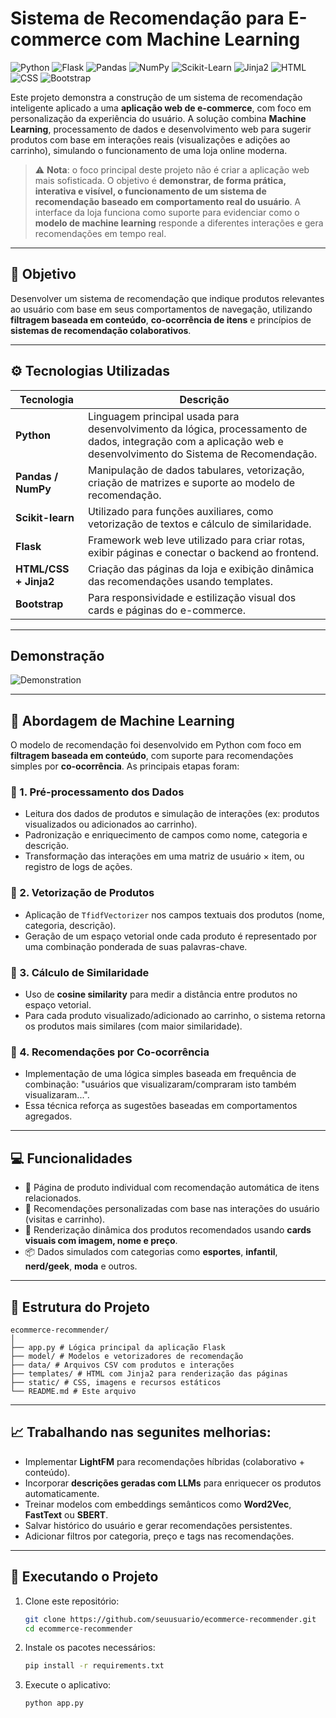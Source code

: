 # Sistema de Recomendação para E-commerce com Machine Learning

![Python](https://img.shields.io/badge/Python-3.10+-blue?logo=python&logoColor=white)
![Flask](https://img.shields.io/badge/Flask-Web_Framework-black?logo=flask)
![Pandas](https://img.shields.io/badge/Pandas-Data_Analysis-150458?logo=pandas&logoColor=white)
![NumPy](https://img.shields.io/badge/NumPy-Numerical_Computing-013243?logo=numpy)
![Scikit-Learn](https://img.shields.io/badge/Scikit--Learn-Machine_Learning-F7931E?logo=scikit-learn&logoColor=white)
![Jinja2](https://img.shields.io/badge/Jinja2-Templating-orange?logo=jinja)
![HTML](https://img.shields.io/badge/HTML5-Markup-E34F26?logo=html5&logoColor=white)
![CSS](https://img.shields.io/badge/CSS3-Styling-1572B6?logo=css3&logoColor=white)
![Bootstrap](https://img.shields.io/badge/Bootstrap-Responsive_UI-7952B3?logo=bootstrap&logoColor=white)

Este projeto demonstra a construção de um sistema de recomendação inteligente aplicado a uma **aplicação web de e-commerce**, com foco em personalização da experiência do usuário. A solução combina **Machine Learning**, processamento de dados e desenvolvimento web para sugerir produtos com base em interações reais (visualizações e adições ao carrinho), simulando o funcionamento de uma loja online moderna.

> ⚠️ **Nota**: o foco principal deste projeto não é criar a aplicação web mais sofisticada. O objetivo é **demonstrar, de forma prática, interativa e visível, o funcionamento de um sistema de recomendação baseado em comportamento real do usuário**. A interface da loja funciona como suporte para evidenciar como o **modelo de machine learning** responde a diferentes interações e gera recomendações em tempo real.

---

## 🎯 Objetivo

Desenvolver um sistema de recomendação que indique produtos relevantes ao usuário com base em seus comportamentos de navegação, utilizando **filtragem baseada em conteúdo**, **co-ocorrência de itens** e princípios de **sistemas de recomendação colaborativos**.

---

## ⚙️ Tecnologias Utilizadas

| Tecnologia         | Descrição |
|--------------------|----------|
| **Python**         | Linguagem principal usada para desenvolvimento da lógica, processamento de dados, integração com a aplicação web e desenvolvimento do Sistema de Recomendação. |
| **Pandas / NumPy** | Manipulação de dados tabulares, vetorização, criação de matrizes e suporte ao modelo de recomendação. |
| **Scikit-learn**   | Utilizado para funções auxiliares, como vetorização de textos e cálculo de similaridade. |
| **Flask**          | Framework web leve utilizado para criar rotas, exibir páginas e conectar o backend ao frontend. |
| **HTML/CSS + Jinja2** | Criação das páginas da loja e exibição dinâmica das recomendações usando templates. |
| **Bootstrap** | Para responsividade e estilização visual dos cards e páginas do e-commerce. |

---
## Demonstração 

![Demonstration](projectDemo.gif)

---

## 🧠 Abordagem de Machine Learning

O modelo de recomendação foi desenvolvido em Python com foco em **filtragem baseada em conteúdo**, com suporte para recomendações simples por **co-ocorrência**. As principais etapas foram:

### 🔹 1. Pré-processamento dos Dados
- Leitura dos dados de produtos e simulação de interações (ex: produtos visualizados ou adicionados ao carrinho).
- Padronização e enriquecimento de campos como nome, categoria e descrição.
- Transformação das interações em uma matriz de usuário × item, ou registro de logs de ações.

### 🔹 2. Vetorização de Produtos
- Aplicação de `TfidfVectorizer` nos campos textuais dos produtos (nome, categoria, descrição).
- Geração de um espaço vetorial onde cada produto é representado por uma combinação ponderada de suas palavras-chave.

### 🔹 3. Cálculo de Similaridade
- Uso de **cosine similarity** para medir a distância entre produtos no espaço vetorial.
- Para cada produto visualizado/adicionado ao carrinho, o sistema retorna os produtos mais similares (com maior similaridade).

### 🔹 4. Recomendações por Co-ocorrência
- Implementação de uma lógica simples baseada em frequência de combinação: "usuários que visualizaram/compraram isto também visualizaram...".
- Essa técnica reforça as sugestões baseadas em comportamentos agregados.

---

## 💻 Funcionalidades

- 🛒 Página de produto individual com recomendação automática de itens relacionados.
- 🧠 Recomendações personalizadas com base nas interações do usuário (visitas e carrinho).
- 🔄 Renderização dinâmica dos produtos recomendados usando **cards visuais com imagem, nome e preço**.
- 📦 Dados simulados com categorias como **esportes**, **infantil**, **nerd/geek**, **moda** e outros.

---

## 📌 Estrutura do Projeto
```
ecommerce-recommender/
│
├── app.py # Lógica principal da aplicação Flask
├── model/ # Modelos e vetorizadores de recomendação
├── data/ # Arquivos CSV com produtos e interações
├── templates/ # HTML com Jinja2 para renderização das páginas
├── static/ # CSS, imagens e recursos estáticos
└── README.md # Este arquivo
```

---

## 📈 Trabalhando nas segunites melhorias:

- Implementar **LightFM** para recomendações híbridas (colaborativo + conteúdo).
- Incorporar **descrições geradas com LLMs** para enriquecer os produtos automaticamente.
- Treinar modelos com embeddings semânticos como **Word2Vec**, **FastText** ou **SBERT**.
- Salvar histórico do usuário e gerar recomendações persistentes.
- Adicionar filtros por categoria, preço e tags nas recomendações.

---

## 🧪 Executando o Projeto

1. Clone este repositório:
   ```bash
   git clone https://github.com/seuusuario/ecommerce-recommender.git
   cd ecommerce-recommender
   ```
2. Instale os pacotes necessários:
   ```bash
   pip install -r requirements.txt
   ```
3. Execute o aplicativo:
   ```bash
   python app.py
